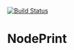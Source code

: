 [![Build Status](https://travis-ci.org/CA-CharlKlein/NodePrint.svg?branch=master)](https://travis-ci.org/CA-CharlKlein/NodePrint)


# NodePrint
